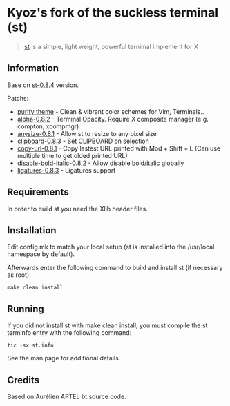 # Kyoz's fork of the suckless terminal (st)
> [st](https://st.suckless.org/) is a simple, light weight, powerful ternimal implement for X

## Information
Base on [st-0.8.4](https://dl.suckless.org/st/st-0.8.4.tar.gz) version.

Patchs:
  - [purify theme](https://github.com/kyoz/purify) - Clean & vibrant color schemes for Vim, Terminals..
  - [alpha-0.8.2](https://st.suckless.org/patches/alpha/) - Terminal Opacity. Require X composite manager (e.g. compton, xcompmgr)
  - [anysize-0.8.1](https://st.suckless.org/patches/anysize/) - Allow st to resize to any pixel size
  - [clipboard-0.8.3](https://st.suckless.org/patches/clipboard/) - Set CLIPBOARD on selection
  - [copy-url-0.8.1](https://st.suckless.org/patches/copyurl/) - Copy lastest URL printed with Mod + Shift + L (Can use multiple time to get olded printed URL)
  - [disable-bold-italic-0.8.2](https://st.suckless.org/patches/disable_bold_italic_fonts/) - Allow disable bold/italic globally
  - [ligatures-0.8.3](https://st.suckless.org/patches/ligatures/) - Ligatures support

## Requirements

In order to build st you need the Xlib header files.


## Installation

Edit config.mk to match your local setup (st is installed into the /usr/local namespace by default).

Afterwards enter the following command to build and install st (if necessary as root):

```
make clean install
```

## Running

If you did not install st with make clean install, you must compile the st terminfo entry with the following command:

```
tic -sx st.info
```

See the man page for additional details.

## Credits

Based on Aurélien APTEL <aurelien dot aptel at gmail dot com> bt source code.

